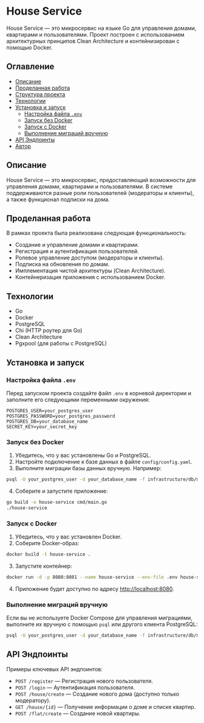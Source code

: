
# House Service

House Service — это микросервис на языке Go для управления домами, квартирами и пользователями. Проект построен с использованием архитектурных принципов Clean Architecture и контейнизирован с помощью Docker.

## Оглавление
- [Описание](#описание)
- [Проделанная работа](#проделанная-работа)
- [Структура проекта](#структура-проекта)
- [Технологии](#технологии)
- [Установка и запуск](#установка-и-запуск)
  - [Настройка файла `.env`](#настройка-файла-env)
  - [Запуск без Docker](#запуск-без-docker)
  - [Запуск с Docker](#запуск-с-docker)
  - [Выполнение миграций вручную](#выполнение-миграций-вручную)
- [API Эндпоинты](#api-эндпоинты)
- [Автор](#автор)

## Описание

House Service — это микросервис, предоставляющий возможности для управления домами, квартирами и пользователями. В системе поддерживаются разные роли пользователей (модераторы и клиенты), а также функционал подписки на дома.

## Проделанная работа

В рамках проекта была реализована следующая функциональность:
- Создание и управление домами и квартирами.
- Регистрация и аутентификация пользователей.
- Ролевое управление доступом (модераторы и клиенты).
- Подписка на обновления по домам.
- Имплементация чистой архитектуры (Clean Architecture).
- Контейнеризация приложения с использованием Docker.

## Технологии

- Go
- Docker
- PostgreSQL
- Chi (HTTP роутер для Go)
- Clean Architecture
- Pgxpool (для работы с PostgreSQL)

## Установка и запуск

### Настройка файла `.env`

Перед запуском проекта создайте файл `.env` в корневой директории и заполните его следующими переменными окружения:

```dotenv
POSTGRES_USER=your_postgres_user
POSTGRES_PASSWORD=your_postgres_password
POSTGRES_DB=your_database_name
SECRET_KEY=your_secret_key
```

### Запуск без Docker

1. Убедитесь, что у вас установлены Go и PostgreSQL.
2. Настройте подключение к базе данных в файле `config/config.yaml`.
3. Выполните миграции базы данных вручную. Например:

```bash
psql -U your_postgres_user -d your_database_name -f infrastructure/db/migrations/0001_init_schema.up.sql
```

4. Соберите и запустите приложение:

```bash
go build -o house-service cmd/main.go
./house-service
```

### Запуск с Docker

1. Убедитесь, что у вас установлен Docker.
2. Соберите Docker-образ:

```bash
docker build -t house-service .
```

3. Запустите контейнер:

```bash
docker run -d -p 8080:8081 --name house-service --env-file .env house-service
```

4. Приложение будет доступно по адресу [http://localhost:8080](http://localhost:8080).

### Выполнение миграций вручную

Если вы не используете Docker Compose для управления миграциями, выполните их вручную с помощью `psql` или другого клиента PostgreSQL:

```bash
psql -U your_postgres_user -d your_database_name -f infrastructure/db/migrations/0001_init_schema.up.sql
```

## API Эндпоинты

Примеры ключевых API эндпоинтов:

- `POST /register` — Регистрация нового пользователя.
- `POST /login` — Аутентификация пользователя.
- `POST /house/create` — Создание нового дома (доступно только модератору).
- `GET /house/{id}` — Получение информации о доме и списке квартир.
- `POST /flat/create` — Создание новой квартиры.
